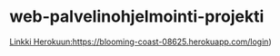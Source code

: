 # web-palvelinohjelmointi-projekti

[Linkki Herokuun:](https://www.google.com)https://blooming-coast-08625.herokuapp.com/login)
